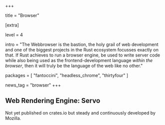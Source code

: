 +++

title = "Browser"

[extra]

level = 4

intro = "The Webbrowser is the bastion, the holy grail of web development and one of the biggest projects in the Rust ecosystem focusses exactly on that. If Rust achieves to run a browser engine, be used to write server code while also being used as the frontend-development language _within the browser_, then it will truly be the language of the web like no other."

packages = [
  "fantoccini",
  "headless_chrome",
  "thirtyfour"
]

news_tag = "browser"
+++

<h2>Web Rendering Engine: Servo</h2>

Not yet published on crates.io but steady and continuously developed by Mozilla.

